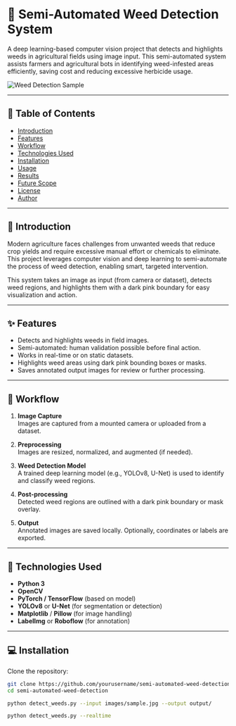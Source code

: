 # 🌾 Semi-Automated Weed Detection System

A deep learning-based computer vision project that detects and highlights weeds in agricultural fields using image input. This semi-automated system assists farmers and agricultural bots in identifying weed-infested areas efficiently, saving cost and reducing excessive herbicide usage.

![Weed Detection Sample](./assets/weed-detection-example.png)

---

## 📌 Table of Contents

- [Introduction](#-introduction)
- [Features](#-features)
- [Workflow](#-workflow)
- [Technologies Used](#-technologies-used)
- [Installation](#-installation)
- [Usage](#-usage)
- [Results](#-results)
- [Future Scope](#-future-scope)
- [License](#-license)
- [Author](#-author)

---

## 🌱 Introduction

Modern agriculture faces challenges from unwanted weeds that reduce crop yields and require excessive manual effort or chemicals to eliminate. This project leverages computer vision and deep learning to semi-automate the process of weed detection, enabling smart, targeted intervention.

This system takes an image as input (from camera or dataset), detects weed regions, and highlights them with a dark pink boundary for easy visualization and action.

---

## ✨ Features

- Detects and highlights weeds in field images.
- Semi-automated: human validation possible before final action.
- Works in real-time or on static datasets.
- Highlights weed areas using dark pink bounding boxes or masks.
- Saves annotated output images for review or further processing.

---

## 🔄 Workflow

1. **Image Capture**  
   Images are captured from a mounted camera or uploaded from a dataset.

2. **Preprocessing**  
   Images are resized, normalized, and augmented (if needed).

3. **Weed Detection Model**  
   A trained deep learning model (e.g., YOLOv8, U-Net) is used to identify and classify weed regions.

4. **Post-processing**  
   Detected weed regions are outlined with a dark pink boundary or mask overlay.

5. **Output**  
   Annotated images are saved locally. Optionally, coordinates or labels are exported.

---

## 🧰 Technologies Used

- **Python 3**
- **OpenCV**
- **PyTorch / TensorFlow** (based on model)
- **YOLOv8** or **U-Net** (for segmentation or detection)
- **Matplotlib** / **Pillow** (for image handling)
- **LabelImg** or **Roboflow** (for annotation)

---

## 💻 Installation

Clone the repository:

```bash
git clone https://github.com/yourusername/semi-automated-weed-detection.git
cd semi-automated-weed-detection

python detect_weeds.py --input images/sample.jpg --output output/

python detect_weeds.py --realtime
